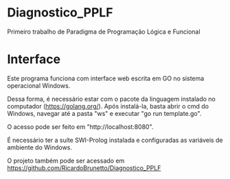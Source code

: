 # Diagnostico_PPLF
Primeiro trabalho de Paradigma de Programação Lógica e Funcional

# Interface
Este programa funciona com interface web escrita em GO no sistema operacional Windows.

Dessa forma, é necessário estar com o pacote da linguagem instalado no computador (https://golang.org/).
Após instalá-la, basta abrir o cmd do Windows, navegar até a pasta "ws" e executar "go run template.go".

O acesso pode ser feito em "http://localhost:8080".

É necessário ter a suíte SWI-Prolog instalada e configuradas as variáveis de ambiente do Windows.

O projeto também pode ser acessado em https://github.com/RicardoBrunetto/Diagnostico_PPLF
